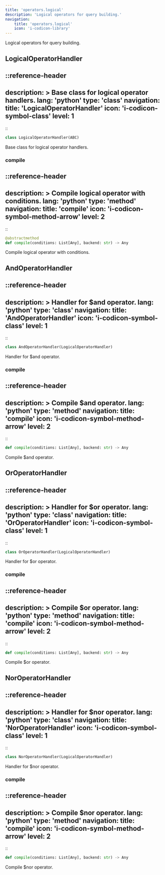 ```yaml
---
title: 'operators.logical'
description: 'Logical operators for query building.'
navigation:
    title: 'operators.logical'
    icon: 'i-codicon-library'
---
```


Logical operators for query building.

## LogicalOperatorHandler
::reference-header
---
description: >
    Base class for logical operator handlers.
lang: 'python'
type: 'class'
navigation:
    title: 'LogicalOperatorHandler'
    icon: 'i-codicon-symbol-class'
    level: 1
---
::

```python
class LogicalOperatorHandler(ABC)
```

Base class for logical operator handlers.

### compile
::reference-header
---
description: >
    Compile logical operator with conditions.
lang: 'python'
type: 'method'
navigation:
    title: 'compile'
    icon: 'i-codicon-symbol-method-arrow'
    level: 2
---
::

```python
@abstractmethod
def compile(conditions: List[Any], backend: str) -> Any
```

Compile logical operator with conditions.

## AndOperatorHandler
::reference-header
---
description: >
    Handler for $and operator.
lang: 'python'
type: 'class'
navigation:
    title: 'AndOperatorHandler'
    icon: 'i-codicon-symbol-class'
    level: 1
---
::

```python
class AndOperatorHandler(LogicalOperatorHandler)
```

Handler for $and operator.

### compile
::reference-header
---
description: >
    Compile $and operator.
lang: 'python'
type: 'method'
navigation:
    title: 'compile'
    icon: 'i-codicon-symbol-method-arrow'
    level: 2
---
::

```python
def compile(conditions: List[Any], backend: str) -> Any
```

Compile $and operator.

## OrOperatorHandler
::reference-header
---
description: >
    Handler for $or operator.
lang: 'python'
type: 'class'
navigation:
    title: 'OrOperatorHandler'
    icon: 'i-codicon-symbol-class'
    level: 1
---
::

```python
class OrOperatorHandler(LogicalOperatorHandler)
```

Handler for $or operator.

### compile
::reference-header
---
description: >
    Compile $or operator.
lang: 'python'
type: 'method'
navigation:
    title: 'compile'
    icon: 'i-codicon-symbol-method-arrow'
    level: 2
---
::

```python
def compile(conditions: List[Any], backend: str) -> Any
```

Compile $or operator.

## NorOperatorHandler
::reference-header
---
description: >
    Handler for $nor operator.
lang: 'python'
type: 'class'
navigation:
    title: 'NorOperatorHandler'
    icon: 'i-codicon-symbol-class'
    level: 1
---
::

```python
class NorOperatorHandler(LogicalOperatorHandler)
```

Handler for $nor operator.

### compile
::reference-header
---
description: >
    Compile $nor operator.
lang: 'python'
type: 'method'
navigation:
    title: 'compile'
    icon: 'i-codicon-symbol-method-arrow'
    level: 2
---
::

```python
def compile(conditions: List[Any], backend: str) -> Any
```

Compile $nor operator.

